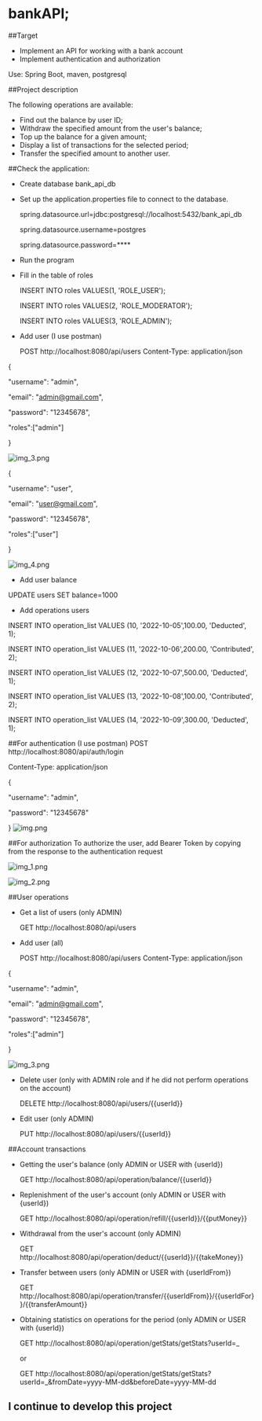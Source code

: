 # bankAPI;

##Target

* Implement an API for working with a bank account
* Implement authentication and authorization

Use: Spring Boot, maven, postgresql

##Project description

The following operations are available:

* Find out the balance by user ID;
* Withdraw the specified amount from the user's balance;
* Top up the balance for a given amount;
* Display a list of transactions for the selected period;
* Transfer the specified amount to another user.

##Check the application:
* Create database bank_api_db
* Set up the application.properties file to connect to the database.
  
  spring.datasource.url=jdbc:postgresql://localhost:5432/bank_api_db
  
  spring.datasource.username=postgres
  
  spring.datasource.password=****

* Run the program

* Fill in the table of roles
  
  INSERT INTO roles VALUES(1, 'ROLE_USER');
  
  INSERT INTO roles VALUES(2, 'ROLE_MODERATOR');
  
  INSERT INTO roles VALUES(3, 'ROLE_ADMIN');

* Add user
  (I use postman)

  POST http://localhost:8080/api/users
  Content-Type: application/json

{

"username": "admin",

"email": "admin@gmail.com",

"password": "12345678",

"roles":["admin"]

}

![img_3.png](img_3.png)

{

"username": "user",

"email": "user@gmail.com",

"password": "12345678",

"roles":["user"]

}

![img_4.png](img_4.png)


* Add user balance

UPDATE users SET balance=1000

* Add operations users

INSERT INTO operation_list VALUES (10, '2022-10-05',100.00, 'Deducted', 1);

INSERT INTO operation_list VALUES (11, '2022-10-06',200.00, 'Contributed', 2);

INSERT INTO operation_list VALUES (12, '2022-10-07',500.00, 'Deducted', 1);

INSERT INTO operation_list VALUES (13, '2022-10-08',100.00, 'Contributed', 2);

INSERT INTO operation_list VALUES (14, '2022-10-09',300.00, 'Deducted', 1);

##For authentication
(I use postman)
 POST http://localhost:8080/api/auth/login
  
  Content-Type: application/json

{

"username": "admin",

"password": "12345678"

}
 ![img.png](img.png)

##For authorization
To authorize the user, add Bearer Token by copying
from the response to the authentication request

![img_1.png](img_1.png)

![img_2.png](img_2.png)

##User operations
* Get a list of users
  (only ADMIN)
  
  GET http://localhost:8080/api/users
  
* Add user 
  (all)
  
  POST http://localhost:8080/api/users
  Content-Type: application/json

{

"username": "admin",

"email": "admin@gmail.com",

"password": "12345678",

"roles":["admin"]

}

![img_3.png](img_3.png)

* Delete user 
  (only with ADMIN role and if he did not perform 
  operations on the account)
  
  DELETE http://localhost:8080/api/users/{{userId}}
  
* Edit user
  (only ADMIN)
  
  PUT http://localhost:8080/api/users/{{userId}}

##Account transactions

* Getting the user's balance 
  (only ADMIN or USER with {userId})
  
  GET http://localhost:8080/api/operation/balance/{{userId}}
  
* Replenishment of the user's account 
  (only ADMIN or USER with {userId})
  
  GET http://localhost:8080/api/operation/refill/{{userId}}/{{putMoney}}
  
* Withdrawal from the user's account
  (only ADMIN)
  
  GET http://localhost:8080/api/operation/deduct/{{userId}}/{{takeMoney}}
  
* Transfer between users 
  (only ADMIN or USER with {userIdFrom})
  
  GET http://localhost:8080/api/operation/transfer/{{userIdFrom}}/{{userIdFor}}/{{transferAmount}}
  
* Obtaining statistics on operations for the period
  (only ADMIN or USER with {userId})

  GET http://localhost:8080/api/operation/getStats/getStats?userId=_

  or

  GET http://localhost:8080/api/operation/getStats/getStats?userId=_&fromDate=yyyy-MM-dd&beforeDate=yyyy-MM-dd

 ## I continue to develop this project
